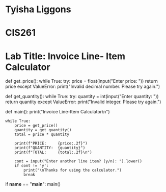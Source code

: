 # Tyisha Liggons
# CIS261
# Lab Title: Invoice Line- Item Calculator 

def get_price():
    while True:
        try:
            price = float(input("Enter price: "))
            return price
        except ValueError:
            print("Invalid decimal number. Please try again.")

def get_quantity():
    while True:
        try:
            quantity = int(input("Enter quantity: "))
            return quantity
        except ValueError:
            print("Invalid integer. Please try again.")

def main():
    print("Invoice Line-Item Calculator\n")

    while True:
        price = get_price()
        quantity = get_quantity()
        total = price * quantity

        print(f"PRICE:     {price:.2f}")
        print(f"QUANTITY:  {quantity}")
        print(f"TOTAL:     {total:.2f}\n")

        cont = input("Enter another line item? (y/n): ").lower()
        if cont != 'y':
            print("\nThanks for using the calculator.")
            break

if __name__ == "__main__":
    main()
